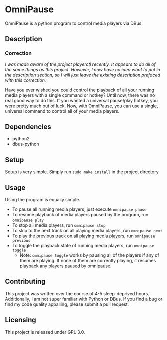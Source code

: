 # OmniPause

OmniPause is a python program to control media players via DBus.

## Description
### Correction
*I was made aware of the project playerctl recently.  It appears to do all of the same things as this project.  However, I now have no idea what to put in the description section, so I will just leave the existing description prefaced with this correction.*

Have you ever wished you could control the playback of all your running media players with a single command or hotkey?
Until now, there was no real good way to do this.  If you wanted a universal pause/play hotkey, you were pretty much out of luck.  Now, with OmniPause, you can use a single, universal command to control all of your media players.  

## Dependencies
 * python2
 * dbus-python

## Setup
Setup is very simple.  Simply run `sudo make install` in the project directory.

## Usage
Using the program is equally simple.
 * To pause all running media players, just execute `omnipause pause`
 * To resume playback of media players paused by the program, run `omnipause play`
 * To stop all media players, run `omnipause stop`
 * To skip to the next track on all playing media players, run `omnipause next`
 * To play the previous track on all playing media players, run `omnipause previous`
 * To toggle the playback state of running media players, run `omnipause toggle`
 	* Note:  `omnipause toggle` works by pausing all of the players if any of them are playing.
	If none of them are currently playing, it resumes playback any players paused by omnipause.

## Contributing
This project was written over the course of 4-5 sleep-deprived hours.
Additionally, I am not super familiar with Python or DBus.  If you find a bug 
or find my code quality appalling, please submit a pull request.

## Licensing
This project is released under GPL 3.0.
